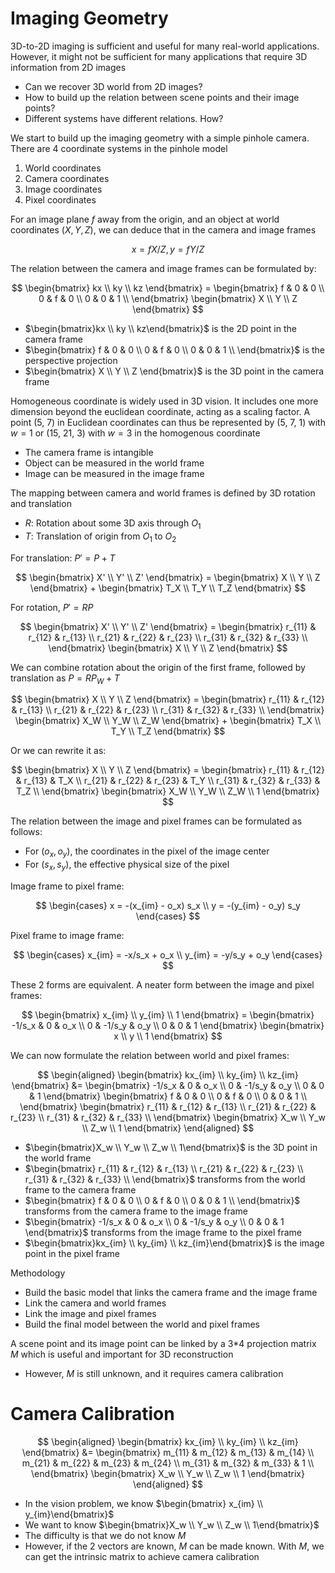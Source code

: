 # Imaging Geometry

3D-to-2D imaging is sufficient and useful for many real-world applications. However, it might not be sufficient for many applications that require 3D information from 2D images

- Can we recover 3D world from 2D images?
- How to build up the relation between scene points and their image points?
- Different systems have different relations. How?

We start to build up the imaging geometry with a simple pinhole camera. There are 4 coordinate systems in the pinhole model

1. World coordinates
2. Camera coordinates
3. Image coordinates
4. Pixel coordinates

For an image plane $f$ away from the origin, and an object at world coordinates $(X, Y, Z)$, we can deduce that in the camera and image frames

$$
x = fX/Z, y = fY/Z
$$

The relation between the camera and image frames can be formulated by:

$$
\begin{bmatrix}
kx \\ ky \\ kz
\end{bmatrix} = \begin{bmatrix}
    f & 0 & 0 \\
    0 & f & 0 \\
    0 & 0 & 1 \\
\end{bmatrix} \begin{bmatrix}
    X \\ Y \\ Z
\end{bmatrix}
$$

- $\begin{bmatrix}kx \\ ky \\ kz\end{bmatrix}$ is the 2D point in the camera frame
- $\begin{bmatrix}
    f & 0 & 0 \\
    0 & f & 0 \\
    0 & 0 & 1 \\
\end{bmatrix}$ is the perspective projection
- $\begin{bmatrix}
    X \\ Y \\ Z
\end{bmatrix}$ is the 3D point in the camera frame

Homogeneous coordinate is widely used in 3D vision. It includes one more dimension beyond the euclidean coordinate, acting as a scaling factor. A point (5, 7) in Euclidean coordinates can thus be represented by (5, 7, 1) with $w=1$ or (15, 21, 3) with $w = 3$ in the homogenous coordinate

- The camera frame is intangible
- Object can be measured in the world frame
- Image can be measured in the image frame

The mapping between camera and world frames is defined by 3D rotation and translation

- $R$: Rotation about some 3D axis through $O_1$
- $T$: Translation of origin from $O_1$ to $O_2$

For translation: $P' = P + T$

$$
\begin{bmatrix}
    X' \\ Y' \\ Z'
\end{bmatrix} = \begin{bmatrix}
    X \\ Y \\ Z
\end{bmatrix} + \begin{bmatrix}
    T_X \\ T_Y \\ T_Z
\end{bmatrix}
$$

For rotation, $P' = RP$

$$
\begin{bmatrix}
X' \\ Y' \\ Z'
\end{bmatrix} = \begin{bmatrix}
    r_{11} & r_{12} & r_{13} \\
    r_{21} & r_{22} & r_{23} \\
    r_{31} & r_{32} & r_{33} \\
\end{bmatrix} \begin{bmatrix}
    X \\ Y \\ Z
\end{bmatrix}
$$

We can combine rotation about the origin of the first frame, followed by translation as $P = RP_W + T$

$$
\begin{bmatrix}
X \\ Y \\ Z
\end{bmatrix} = \begin{bmatrix}
    r_{11} & r_{12} & r_{13} \\
    r_{21} & r_{22} & r_{23} \\
    r_{31} & r_{32} & r_{33} \\
\end{bmatrix} \begin{bmatrix}
    X_W \\ Y_W \\ Z_W
\end{bmatrix} + \begin{bmatrix}
    T_X \\ T_Y \\ T_Z
\end{bmatrix}
$$

Or we can rewrite it as:

$$
\begin{bmatrix}
X \\ Y \\ Z
\end{bmatrix} = \begin{bmatrix}
    r_{11} & r_{12} & r_{13} & T_X \\
    r_{21} & r_{22} & r_{23} & T_Y \\
    r_{31} & r_{32} & r_{33} & T_Z \\
\end{bmatrix} \begin{bmatrix}
    X_W \\ Y_W \\ Z_W \\ 1
\end{bmatrix}
$$

The relation between the image and pixel frames can be formulated as follows:

- For $(o_x, o_y)$, the coordinates in the pixel of the image center
- For $(s_x, s_y)$, the effective physical size of the pixel

Image frame to pixel frame:

$$
\begin{cases}
    x = -(x_{im} - o_x) s_x \\
    y = -(y_{im} - o_y) s_y
\end{cases}
$$

Pixel frame to image frame:

$$
\begin{cases}
    x_{im} = -x/s_x + o_x \\
    y_{im} = -y/s_y + o_y
\end{cases}
$$

These 2 forms are equivalent. A neater form between the image and pixel frames:

$$
\begin{bmatrix}
    x_{im} \\ y_{im} \\ 1
\end{bmatrix} = \begin{bmatrix}
    -1/s_x & 0 & o_x \\
    0 & -1/s_y & o_y \\
    0 & 0 & 1
\end{bmatrix} \begin{bmatrix}
    x \\ y \\ 1
\end{bmatrix}
$$

We can now formulate the relation between world and pixel frames:

$$
\begin{aligned}
    \begin{bmatrix}
    kx_{im} \\ ky_{im} \\ kz_{im}
    \end{bmatrix} &= \begin{bmatrix}
        -1/s_x & 0 & o_x \\
        0 & -1/s_y & o_y \\
        0 & 0 & 1
    \end{bmatrix} \begin{bmatrix}
        f & 0 & 0 \\
        0 & f & 0 \\
        0 & 0 & 1 \\
    \end{bmatrix} \begin{bmatrix}
        r_{11} & r_{12} & r_{13} \\
        r_{21} & r_{22} & r_{23} \\
        r_{31} & r_{32} & r_{33} \\
    \end{bmatrix} \begin{bmatrix}
        X_w \\ Y_w \\ Z_w \\ 1
    \end{bmatrix}
\end{aligned}
$$

- $\begin{bmatrix}X_w \\ Y_w \\ Z_w \\ 1\end{bmatrix}$ is the 3D point in the world frame
- $\begin{bmatrix}
        r_{11} & r_{12} & r_{13} \\
        r_{21} & r_{22} & r_{23} \\
        r_{31} & r_{32} & r_{33} \\
    \end{bmatrix}$ transforms from the world frame to the camera frame
- $\begin{bmatrix}
        f & 0 & 0 \\
        0 & f & 0 \\
        0 & 0 & 1 \\
    \end{bmatrix}$ transforms from the camera frame to the image frame
- $\begin{bmatrix}
        -1/s_x & 0 & o_x \\
        0 & -1/s_y & o_y \\
        0 & 0 & 1
    \end{bmatrix}$ transforms from the image frame to the pixel frame
- $\begin{bmatrix}kx_{im} \\ ky_{im} \\ kz_{im}\end{bmatrix}$ is the image point in the pixel frame

Methodology

- Build the basic model that links the camera frame and the image frame
- Link the camera and world frames
- Link the image and pixel frames
- Build the final model between the world and pixel frames

A scene point and its image point can be linked by a 3\*4 projection matrix $M$ which is useful and important for 3D reconstruction

- However, $M$ is still unknown, and it requires camera calibration

# Camera Calibration

$$
\begin{aligned}
    \begin{bmatrix}
    kx_{im} \\ ky_{im} \\ kz_{im}
    \end{bmatrix} &= \begin{bmatrix}
        m_{11} & m_{12} & m_{13} & m_{14} \\
        m_{21} & m_{22} & m_{23} & m_{24} \\
        m_{31} & m_{32} & m_{33} & 1 \\
    \end{bmatrix} \begin{bmatrix}
        X_w \\ Y_w \\ Z_w \\ 1
    \end{bmatrix}
\end{aligned}
$$

- In the vision problem, we know $\begin{bmatrix} x_{im} \\ y_{im}\end{bmatrix}$
- We want to know $\begin{bmatrix}X_w \\ Y_w \\ Z_w \\ 1\end{bmatrix}$
- The difficulty is that we do not know $M$
- However, if the 2 vectors are known, $M$ can be made known. With $M$, we can get the intrinsic matrix to achieve camera calibration
